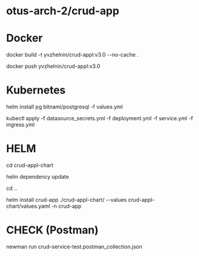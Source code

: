 # otus-arch-2/crud-app

# Docker
<p>docker build -t yvzhelnin/crud-appl:v3.0 --no-cache .</p>
<p>docker push yvzhelnin/crud-appl:v3.0</p>

# Kubernetes
<p>helm install pg bitnami/postgresql -f values.yml</p>
<p>kubectl apply -f datasource_secrets.yml -f deployment.yml -f service.yml -f ingress.yml</p>

# HELM
<p>cd crud-appl-chart</p>
<p>helm dependency update</p>
<p>cd ..</p>
<p>helm install crud-app ./crud-appl-chart/ --values crud-appl-chart/values.yaml -n crud-app</p>

# CHECK (Postman)
<p>newman run crud-service-test.postman_collection.json</p>
